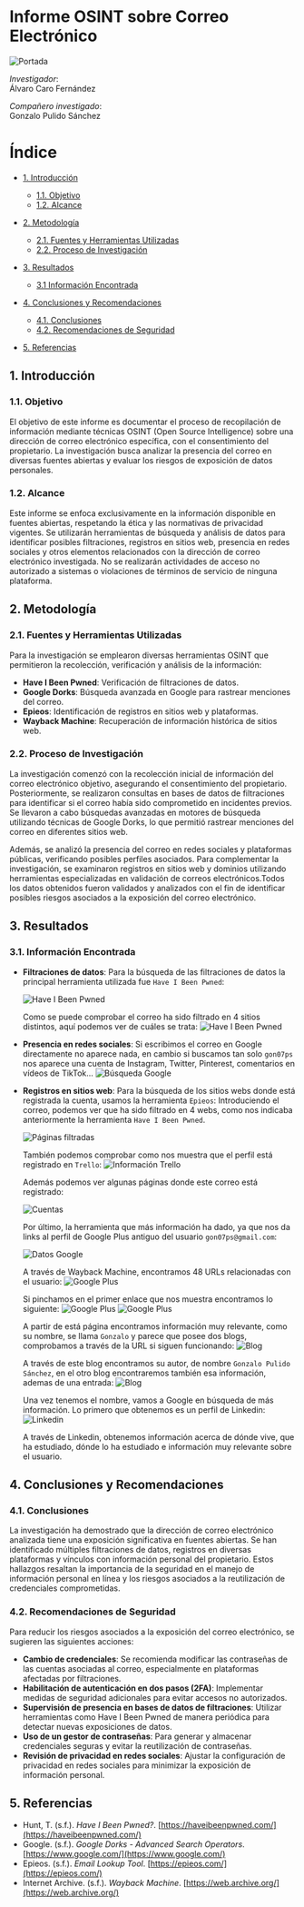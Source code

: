 # Informe OSINT sobre Correo Electrónico

![Portada](/img/portada.png)

*Investigador*:   
Álvaro Caro Fernández

*Compañero investigado*:  
Gonzalo Pulido Sánchez


# Índice
- [1. Introducción](#1-introducción)
    - [1.1. Objetivo](#11-objetivo)  
    - [1.2. Alcance](#12-alcance)

- [2. Metodología](#2-metodología)
    - [2.1. Fuentes y Herramientas Utilizadas](#21-fuentes-y-herramientas-utilizadas)  
    - [2.2. Proceso de Investigación](#22-proceso-de-investigación)

- [3. Resultados](#3-resultados)
    - [3.1 Información Encontrada](#31-información-encontrada)

- [4. Conclusiones y Recomendaciones](#4-conclusiones-y-recomendaciones)
    - [4.1. Conclusiones](#41-conclusiones)  
    - [4.2. Recomendaciones de Seguridad](#42-recomendaciones-de-seguridad)

- [5. Referencias](#5-referencias)


## 1. Introducción

### 1.1. Objetivo
El objetivo de este informe es documentar el proceso de recopilación de información mediante técnicas OSINT (Open Source Intelligence) sobre una dirección de correo electrónico específica, con el consentimiento del propietario. La investigación busca analizar la presencia del correo en diversas fuentes abiertas y evaluar los riesgos de exposición de datos personales.


### 1.2. Alcance
Este informe se enfoca exclusivamente en la información disponible en fuentes abiertas, respetando la ética y las normativas de privacidad vigentes. Se utilizarán herramientas de búsqueda y análisis de datos para identificar posibles filtraciones, registros en sitios web, presencia en redes sociales y otros elementos relacionados con la dirección de correo electrónico investigada. No se realizarán actividades de acceso no autorizado a sistemas o violaciones de términos de servicio de ninguna plataforma.


## 2. Metodología

### 2.1. Fuentes y Herramientas Utilizadas
Para la investigación se emplearon diversas herramientas OSINT que permitieron la recolección, verificación y análisis de la información:
- **Have I Been Pwned**: Verificación de filtraciones de datos.
- **Google Dorks**: Búsqueda avanzada en Google para rastrear menciones del correo.
- **Epieos**: Identificación de registros en sitios web y plataformas.
- **Wayback Machine**: Recuperación de información histórica de sitios web.

### 2.2. Proceso de Investigación
La investigación comenzó con la recolección inicial de información del correo electrónico objetivo, asegurando el consentimiento del propietario. Posteriormente, se realizaron consultas en bases de datos de filtraciones para identificar si el correo había sido comprometido en incidentes previos. Se llevaron a cabo búsquedas avanzadas en motores de búsqueda utilizando técnicas de Google Dorks, lo que permitió rastrear menciones del correo en diferentes sitios web.

Además, se analizó la presencia del correo en redes sociales y plataformas públicas, verificando posibles perfiles asociados. Para complementar la investigación, se examinaron registros en sitios web y dominios utilizando herramientas especializadas en validación de correos electrónicos.Todos los datos obtenidos fueron validados y analizados con el fin de identificar posibles riesgos asociados a la exposición del correo electrónico.


## 3. Resultados

### 3.1. Información Encontrada
- **Filtraciones de datos**:
Para la búsqueda de las filtraciones de datos la principal herramienta utilizada fue `Have I Been Pwned`:

    ![Have I Been Pwned](/img/have-i-been-pwned.png)

    Como se puede comprobar el correo ha sido filtrado en 4 sitios distintos, aquí podemos ver de cuáles se trata:
    ![Have I Been Pwned](/img/have-i-been-pwned-2.png)

- **Presencia en redes sociales**:
Si escribimos el correo en Google directamente no aparece nada, en cambio si buscamos tan solo `gon07ps` nos aparece una cuenta de Instagram, Twitter, Pinterest, comentarios en vídeos de TikTok...
![Búsqueda Google](/img/busqueda-google.png)

- **Registros en sitios web**:
Para la búsqueda de los sitios webs donde está registrada la cuenta, usamos la herramienta `Epieos`:
Introduciendo el correo, podemos ver que ha sido filtrado en 4 webs, como nos indicaba anteriormente la herramienta `Have I Been Pwned`.

    ![Páginas filtradas](/img/epieos-1.png)

    También podemos comprobar como nos muestra que el perfil está registrado en `Trello`:
    ![Información Trello](/img/trello.png)

    Además podemos ver algunas páginas donde este correo está registrado:

    ![Cuentas](/img/webs-registradas.png)


    Por último, la herramienta que más información ha dado, ya que nos da links al perfil de Google Plus antiguo del usuario `gon07ps@gmail.com`:

    ![Datos Google](/img/datos-google.png)

    A través de Wayback Machine, encontramos 48 URLs relacionadas con el usuario:
    ![Google Plus](/img/google-plus-1.png)

    Si pinchamos en el primer enlace que nos muestra encontramos lo siguiente:
    ![Google Plus](/img/google-plus-2.png)
    ![Google Plus](/img/google-plus-3.png)


    A partir de está página encontramos información muy relevante, como su nombre, se llama `Gonzalo` y parece que posee dos blogs, comprobamos a través de la URL si siguen funcionando:
    ![Blog](/img/blog-1.png)

    A través de este blog encontramos su autor, de nombre `Gonzalo Pulido Sánchez`, en el otro blog encontraremos también esa información, ademas de una entrada:
    ![Blog](/img/blog-2.png)

    Una vez tenemos el nombre, vamos a Google en búsqueda de más información. Lo primero que obtenemos es un perfil de Linkedin:
    ![Linkedin](/img/linkedin.png)
  
    A través de Linkedin, obtenemos información acerca de dónde vive, que ha estudiado, dónde lo ha estudiado e información muy relevante sobre el usuario.

## 4. Conclusiones y Recomendaciones

### 4.1. Conclusiones
La investigación ha demostrado que la dirección de correo electrónico analizada tiene una exposición significativa en fuentes abiertas. Se han identificado múltiples filtraciones de datos, registros en diversas plataformas y vínculos con información personal del propietario. Estos hallazgos resaltan la importancia de la seguridad en el manejo de información personal en línea y los riesgos asociados a la reutilización de credenciales comprometidas.

### 4.2. Recomendaciones de Seguridad
Para reducir los riesgos asociados a la exposición del correo electrónico, se sugieren las siguientes acciones:
- **Cambio de credenciales**: Se recomienda modificar las contraseñas de las cuentas asociadas al correo, especialmente en plataformas afectadas por filtraciones.
- **Habilitación de autenticación en dos pasos (2FA)**: Implementar medidas de seguridad adicionales para evitar accesos no autorizados.
- **Supervisión de presencia en bases de datos de filtraciones**: Utilizar herramientas como Have I Been Pwned de manera periódica para detectar nuevas exposiciones de datos.
- **Uso de un gestor de contraseñas**: Para generar y almacenar credenciales seguras y evitar la reutilización de contraseñas.
- **Revisión de privacidad en redes sociales**: Ajustar la configuración de privacidad en redes sociales para minimizar la exposición de información personal.

## 5. Referencias
- Hunt, T. (s.f.). *Have I Been Pwned?*. [https://haveibeenpwned.com/](https://haveibeenpwned.com/)
- Google. (s.f.). *Google Dorks - Advanced Search Operators*. [https://www.google.com/](https://www.google.com/)
- Epieos. (s.f.). *Email Lookup Tool*. [https://epieos.com/](https://epieos.com/)
- Internet Archive. (s.f.). *Wayback Machine*. [https://web.archive.org/](https://web.archive.org/)